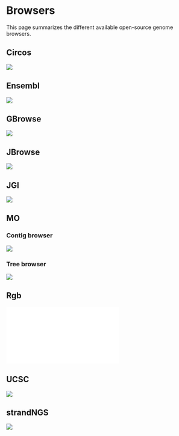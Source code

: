# Browsers

This page summarizes the different available open-source genome browsers.

## Circos

![](./Circos.ng)

## Ensembl

![](./ENSEMBL.png)


## GBrowse

![](GBrowse.png)

## JBrowse

![](JBrowse.jpg)

## JGI

![](JGI.png)

## MO

### Contig browser

![](MO_contig_browser.png)

### Tree browser

![](MO_tree_browser.png)

## Rgb

![](Rgb.pdf)

## UCSC

![](UCSC.png)

## strandNGS

![](strandNGS.png)
